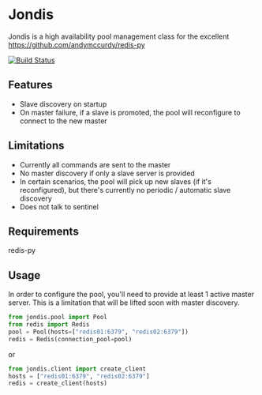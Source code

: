 # Jondis

Jondis is a high availability pool management class for the excellent https://github.com/andymccurdy/redis-py

[![Build Status](https://travis-ci.org/youngking/jondis.svg)](https://travis-ci.org/youngking/jondis)


## Features

* Slave discovery on startup
* On master failure, if a slave is promoted, the pool will reconfigure to connect to the new master


## Limitations

* Currently all commands are sent to the master
* No master discovery if only a slave server is provided
* In certain scenarios, the pool will pick up new slaves (if it's reconfigured), but
  there's currently no periodic / automatic slave discovery
* Does not talk to sentinel


## Requirements

redis-py


## Usage

In order to configure the pool, you'll need to provide at least 1 active master server.  This is a limitation that
will be lifted soon with master discovery.

```python
from jondis.pool import Pool
from redis import Redis
pool = Pool(hosts=["redis01:6379", "redis02:6379"])
redis = Redis(connection_pool=pool)
```

or

```python
from jondis.client import create_client
hosts = ["redis01:6379", "redis02:6379"]
redis = create_client(hosts)
```
